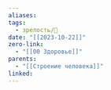 ```yaml
---
aliases: 
tags:
  - зрелость/🌱
date: "[[2023-10-22]]"
zero-link:
  - "[[00 Здоровье]]"
parents:
  - "[[Строение человека]]"
linked:
---
```

